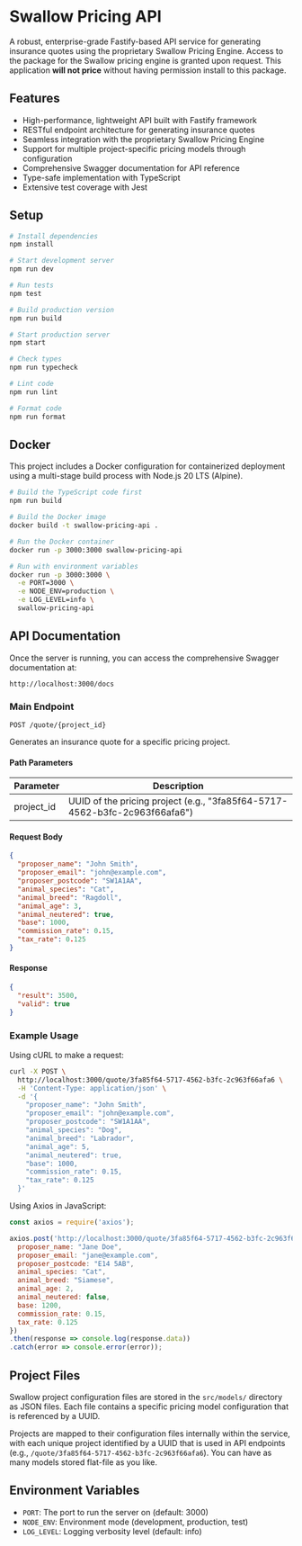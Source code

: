 # Swallow Pricing API

A robust, enterprise-grade Fastify-based API service for generating insurance quotes using the proprietary Swallow Pricing Engine. Access to the package for the Swallow pricing engine is granted upon request. This application **will not price** without having permission install to this package.

## Features

- High-performance, lightweight API built with Fastify framework
- RESTful endpoint architecture for generating insurance quotes
- Seamless integration with the proprietary Swallow Pricing Engine
- Support for multiple project-specific pricing models through configuration
- Comprehensive Swagger documentation for API reference
- Type-safe implementation with TypeScript
- Extensive test coverage with Jest

## Setup

```bash
# Install dependencies
npm install

# Start development server
npm run dev

# Run tests
npm test

# Build production version
npm run build

# Start production server
npm start

# Check types
npm run typecheck

# Lint code
npm run lint

# Format code
npm run format
```

## Docker

This project includes a Docker configuration for containerized deployment using a multi-stage build process with Node.js 20 LTS (Alpine).

```bash
# Build the TypeScript code first
npm run build

# Build the Docker image
docker build -t swallow-pricing-api .

# Run the Docker container
docker run -p 3000:3000 swallow-pricing-api

# Run with environment variables
docker run -p 3000:3000 \
  -e PORT=3000 \
  -e NODE_ENV=production \
  -e LOG_LEVEL=info \
  swallow-pricing-api
```

## API Documentation

Once the server is running, you can access the comprehensive Swagger documentation at:

```
http://localhost:3000/docs
```

### Main Endpoint

```
POST /quote/{project_id}
```

Generates an insurance quote for a specific pricing project.

#### Path Parameters

| Parameter | Description |
|-----------|-------------|
| project_id | UUID of the pricing project (e.g., "3fa85f64-5717-4562-b3fc-2c963f66afa6") |

#### Request Body

```json
{
  "proposer_name": "John Smith",
  "proposer_email": "john@example.com",
  "proposer_postcode": "SW1A1AA",
  "animal_species": "Cat",
  "animal_breed": "Ragdoll",
  "animal_age": 3,
  "animal_neutered": true,
  "base": 1000,
  "commission_rate": 0.15,
  "tax_rate": 0.125
}
```

#### Response

```json
{
  "result": 3500,
  "valid": true
}
```

### Example Usage

Using cURL to make a request:

```bash
curl -X POST \
  http://localhost:3000/quote/3fa85f64-5717-4562-b3fc-2c963f66afa6 \
  -H 'Content-Type: application/json' \
  -d '{
    "proposer_name": "John Smith",
    "proposer_email": "john@example.com",
    "proposer_postcode": "SW1A1AA",
    "animal_species": "Dog",
    "animal_breed": "Labrador",
    "animal_age": 5,
    "animal_neutered": true,
    "base": 1000,
    "commission_rate": 0.15,
    "tax_rate": 0.125
  }'
```

Using Axios in JavaScript:

```javascript
const axios = require('axios');

axios.post('http://localhost:3000/quote/3fa85f64-5717-4562-b3fc-2c963f66afa6', {
  proposer_name: "Jane Doe",
  proposer_email: "jane@example.com",
  proposer_postcode: "E14 5AB",
  animal_species: "Cat",
  animal_breed: "Siamese",
  animal_age: 2,
  animal_neutered: false,
  base: 1200,
  commission_rate: 0.15,
  tax_rate: 0.125
})
.then(response => console.log(response.data))
.catch(error => console.error(error));
```

## Project Files

Swallow project configuration files are stored in the `src/models/` directory as JSON files. Each file contains a specific pricing model configuration that is referenced by a UUID. 

Projects are mapped to their configuration files internally within the service, with each unique project identified by a UUID that is used in API endpoints (e.g., `/quote/3fa85f64-5717-4562-b3fc-2c963f66afa6`). You can have as many models stored flat-file as you like.

## Environment Variables

- `PORT`: The port to run the server on (default: 3000)
- `NODE_ENV`: Environment mode (development, production, test)
- `LOG_LEVEL`: Logging verbosity level (default: info)

